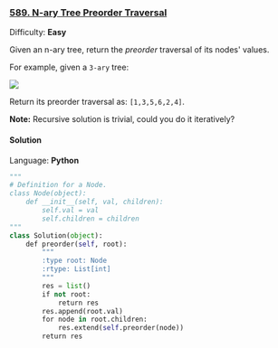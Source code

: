 ### [589\. N-ary Tree Preorder Traversal](https://leetcode.com/problems/n-ary-tree-preorder-traversal/description/)

Difficulty: **Easy**



Given an n-ary tree, return the _preorder_ traversal of its nodes' values.

For example, given a `3-ary` tree:

![](/static/images/problemset/NaryTreeExample.png)

Return its preorder traversal as: `[1,3,5,6,2,4]`.

**Note:** Recursive solution is trivial, could you do it iteratively?



#### Solution

Language: **Python**

```python
"""
# Definition for a Node.
class Node(object):
    def __init__(self, val, children):
        self.val = val
        self.children = children
"""
class Solution(object):
    def preorder(self, root):
        """
        :type root: Node
        :rtype: List[int]
        """
        res = list()
        if not root:
            return res
        res.append(root.val)
        for node in root.children:
            res.extend(self.preorder(node))
        return res
```